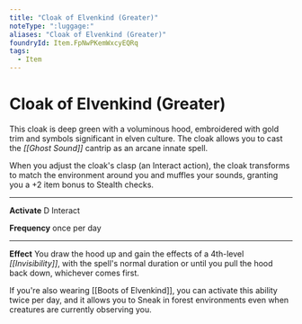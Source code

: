 ```yaml
---
title: "Cloak of Elvenkind (Greater)"
noteType: ":luggage:"
aliases: "Cloak of Elvenkind (Greater)"
foundryId: Item.FpNwPKemWxcyEQRq
tags:
  - Item
---
```


# Cloak of Elvenkind (Greater)

This cloak is deep green with a voluminous hood, embroidered with gold trim and symbols significant in elven culture. The cloak allows you to cast the _[[Ghost Sound]]_ cantrip as an arcane innate spell.

When you adjust the cloak's clasp (an Interact action), the cloak transforms to match the environment around you and muffles your sounds, granting you a +2 item bonus to Stealth checks.

* * *

**Activate** D Interact

**Frequency** once per day

* * *

**Effect** You draw the hood up and gain the effects of a 4th-level _[[Invisibility]]_, with the spell's normal duration or until you pull the hood back down, whichever comes first.

If you're also wearing [[Boots of Elvenkind]], you can activate this ability twice per day, and it allows you to Sneak in forest environments even when creatures are currently observing you.
